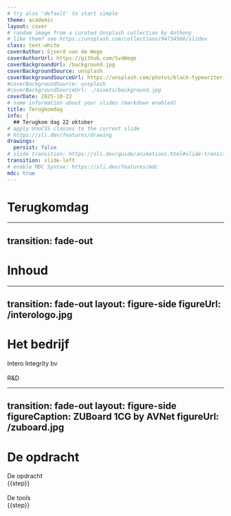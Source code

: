 ```yaml
---
# try also 'default' to start simple
theme: academic
layout: cover
# random image from a curated Unsplash collection by Anthony
# like them? see https://unsplash.com/collections/94734566/slidev
class: text-white
coverAuthor: Sjoerd van de Wege
coverAuthorUrl: https://github.com/SvdWege
coverBackgroundUrl: /background.jpg
coverBackgroundSource: unsplash
coverBackgroundSourceUrl: https://unsplash.com/photos/black-typewriter-d34DtRp1bqo
#coverBackgroundSource: unsplash
#coverBackgroundSourceUrl: ./assets/background.jpg
coverDate: 2025-10-22
# some information about your slides (markdown enabled)
title: Terugkomdag 
info: |
  ## Terugkom dag 22 oktober 
# apply UnoCSS classes to the current slide
# https://sli.dev/features/drawing
drawings:
  persist: false
# slide transition: https://sli.dev/guide/animations.html#slide-transitions
transition: slide-left
# enable MDC Syntax: https://sli.dev/features/mdc
mdc: true
---
```

# Terugkomdag 
---
transition: fade-out
---

# Inhoud 

<Toc text-sm minDepth="1" maxDepth="2" />

<!--
-->

---
transition: fade-out
layout: figure-side
figureUrl: /interologo.jpg
---

# Het bedrijf


<v-click> Intero Integrity bv </v-click>
<br>
<br>
<v-click> R&D </v-click> 


<!--
[click] Intero integrity bv heeft het hoofd kantoor in Tricht aan de Steenoven 2b.
Intero maakt tools voor inspecties van leidingen in de petrochemische industrie.

[click] 
Ik loop mijn stage bij de R&D afdeling. Deze afdeling  bestaat uit 3 sub afdelingen onder de leiding van Hans(manager)
Deze 3 sub afdelingen zijn Mechanical(3) Electical (3) en embedde(2). Daarnaast lopen er nog 2 andere stagairs bij R&D 
-->

---
transition: fade-out
layout: figure-side
figureCaption: ZUBoard 1CG by AVNet
figureUrl: /zuboard.jpg
---

# De opdracht 
<div >
  <div
    v-click="1"
    border="2 solid orange-800" bg="orange-800/20"
    rounded-lg overflow-hidden
    transition duration-500 ease-in-out
    :class="$clicks < 1 ? 'opacity-0 translate-y-20' : 'opacity-100 translate-y-0'"
  >
    <div bg="orange-800/40" px-4 py-2 flex items-center>
      <div text-orange-400 text-xl mr-2 />
      <span font-bold>De opdracht</span>
    </div>
    <div px-5 py-3>
      <div
        v-for="(step, idx) in [ 'ZUBoard 1CG', 'onboard sensors', 'hardware en software link',  ]"
        :key="step"
        flex items-center gap-2 py-1
        :class="$clicks < 1 ? 'opacity-0' : 'opacity-100'"
        :style="{ transitionDelay: `${200 + idx * 200}ms`, transitionProperty: 'all', transitionDuration: '500ms' }"
      >
        <div i-carbon:dot-mark text-orange-400 />
        <span>{{step}}</span>
      </div>
    </div>
  </div>
</div>

<br>

<div >
  <div
    v-click="2"
    border="2 solid orange-800" bg="orange-800/20"
    rounded-lg overflow-hidden
    transition duration-500 ease-in-out
    :class="$clicks < 2 ? 'opacity-0 translate-y-20' : 'opacity-100 translate-y-0'"
  >
    <div bg="orange-800/40" px-4 py-2 flex items-center>
      <div text-orange-400 text-xl mr-2 />
      <span font-bold>De tools</span>
    </div>
    <div px-5 py-3>
      <div
        v-for="(step, idx) in [ 'Vivado', 'Vitis', 'git',  ]"
        :key="step"
        flex items-center gap-2 py-1
        :class="$clicks < 2 ? 'opacity-0' : 'opacity-100'"
        :style="{ transitionDelay: `${200 + idx * 200}ms`, transitionProperty: 'all', transitionDuration: '500ms' }"
      >
        <div i-carbon:dot-mark text-orange-400 />
        <span>{{step}}</span>
      </div>
    </div>
  </div>
</div>
<!--

[click] 
Voor mijn opdracht is mij gevraagt om een aantal testen uit te voeren op een nieuwe chip, de Zynq ultrascale+ MPSoC, zodat het bedrijf kan bepalen of ze in volgende versies van hun product deze chip willen gebruiken
De ZUBoard 1CG heeft 1 van deze Zynq chips
Deze CG series chips bevatten 2 Application cores, A53, 2 Real time processing units, R5F. en programmable logic.
andere series = EG met gpu en 4 cores || EV met videocodec

[click] 
Voor de ontwikkeling van de RTL voor deze chips word Vivado gebruikt, intel counterpart = quartus.
nadat de rtl gemaakt is wordt dat geexporteerd naar Vitis waar de software gebouwd kan worden.

Voor versie beheer wordt git gebruikt via de gitlab Instantie van het bedrijf.
-->


---
transition: fade-out
layout: center
---

# Zijn er nog vragen?

---
transition: fade-out
layout: end
---

